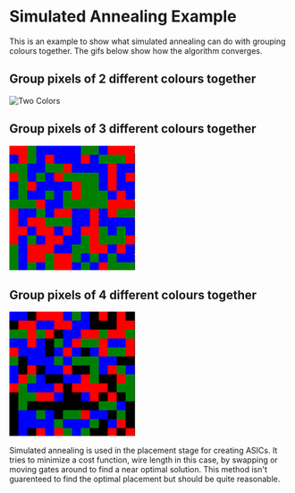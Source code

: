 # Simulated Annealing Example
This is an example to show what simulated annealing can do with grouping colours together.
The gifs below show how the algorithm converges.

## Group pixels of 2 different colours together
![Two Colors](../../Pics/simulated_annealing_2.gif)
## Group pixels of 3 different colours together
![Three Colors](../../Pics/simulated_annealing_3.gif)
## Group pixels of 4 different colours together
![Four Colors](../../Pics/simulated_annealing_4.gif)

Simulated annealing is used in the placement stage for creating ASICs. It tries to minimize a cost function, wire length in this case, by swapping or moving gates around to find a near optimal solution. This method isn't guarenteed to find the optimal placement but should be quite reasonable.